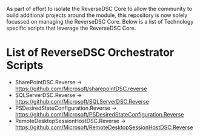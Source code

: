 As part of effort to isolate the ReverseDSC Core to allow the community to build additional projects around the module, this repository is now solely focussed on managing the ReverseDSC Core. Below is a list of Technology specific scripts that leverage the ReverseDSC Core.

# List of ReverseDSC Orchestrator Scripts
* SharePointDSC.Reverse -> https://github.com/Microsoft/sharepointDSC.reverse
* SQLServerDSC.Reverse -> https://github.com/Microsoft/SQLServerDSC.Reverse
* PSDesiredStateConfiguration.Reverse -> https://github.com/Microsoft/PSDesiredStateConfiguration.Reverse
* RemoteDesktopSessionHostDSC.Reverse -> https://github.com/Microsoft/RemoteDesktopSessionHostDSC.Reverse
